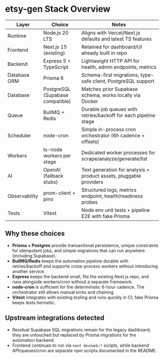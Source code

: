 ﻿# etsy-gen Stack Overview

| Layer | Choice | Notes |
| --- | --- | --- |
| Runtime | Node.js 20 LTS | Aligns with Vercel/Next.js defaults and latest TS features |
| Frontend | Next.js 15 (existing) | Retained for dashboard/UI already built in repo |
| Backend | Express 5 + TypeScript | Lightweight HTTP API for health, admin endpoints, metrics |
| Database ORM | Prisma 6 | Schema-first migrations, type-safe client, PostgreSQL support |
| Database | PostgreSQL (Supabase compatible) | Matches prior Supabase schema, works locally via Docker |
| Queue | BullMQ + Redis | Durable job queues with retries/backoff for each pipeline stage |
| Scheduler | node-cron | Simple in-process cron orchestrator (6h cadence + offsets) |
| Workers | ts-node workers per stage | Dedicated worker processes for scrape/analyze/generate/list |
| AI | OpenAI (fallback stubs) | Text generation for analysis + product assets, pluggable providers |
| Observability | prom-client + pino | Structured logs, metrics endpoint, health/readiness probes |
| Tests | Vitest | Node env unit tests + pipeline E2E with fake Prisma |

## Why these choices

- **Prisma + Postgres** provide transactional persistence, unique constraints for idempotent jobs, and simple migrations that can run anywhere (including Supabase).
- **BullMQ/Redis** keeps the automation pipeline durable with retries/backoff and supports cross-process workers without introducing another service.
- **Express** keeps the backend small, fits the existing Next.js repo, and runs alongside workers/cron without a separate framework.
- **node-cron** is sufficient for the deterministic 6-hour cadence. The orchestrator still allows manual kicks and chaining.
- **Vitest** integrates with existing tooling and runs quickly in CI; fake Prisma keeps tests hermetic.

## Upstream integrations detected

- Residual Supabase SQL migrations remain for the legacy dashboard; they are untouched but replaced by Prisma migrations for the automation backend.
- Frontend continues to run via `next dev`/`web:*` scripts, while backend API/queues/cron are separate npm scripts documented in the README.
